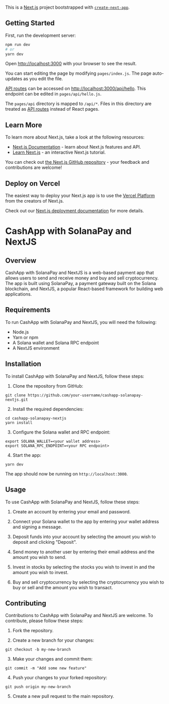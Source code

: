 This is a [Next.js](https://nextjs.org/) project bootstrapped with [`create-next-app`](https://github.com/vercel/next.js/tree/canary/packages/create-next-app).

## Getting Started

First, run the development server:

```bash
npm run dev
# or
yarn dev
```

Open [http://localhost:3000](http://localhost:3000) with your browser to see the result.

You can start editing the page by modifying `pages/index.js`. The page auto-updates as you edit the file.

[API routes](https://nextjs.org/docs/api-routes/introduction) can be accessed on [http://localhost:3000/api/hello](http://localhost:3000/api/hello). This endpoint can be edited in `pages/api/hello.js`.

The `pages/api` directory is mapped to `/api/*`. Files in this directory are treated as [API routes](https://nextjs.org/docs/api-routes/introduction) instead of React pages.

## Learn More

To learn more about Next.js, take a look at the following resources:

- [Next.js Documentation](https://nextjs.org/docs) - learn about Next.js features and API.
- [Learn Next.js](https://nextjs.org/learn) - an interactive Next.js tutorial.

You can check out [the Next.js GitHub repository](https://github.com/vercel/next.js/) - your feedback and contributions are welcome!

## Deploy on Vercel

The easiest way to deploy your Next.js app is to use the [Vercel Platform](https://vercel.com/new?utm_medium=default-template&filter=next.js&utm_source=create-next-app&utm_campaign=create-next-app-readme) from the creators of Next.js.

Check out our [Next.js deployment documentation](https://nextjs.org/docs/deployment) for more details.



# CashApp with SolanaPay and NextJS

## Overview

CashApp with SolanaPay and NextJS is a web-based payment app that allows users to send and receive money and buy and sell cryptocurrency. The app is built using SolanaPay, a payment gateway built on the Solana blockchain, and NextJS, a popular React-based framework for building web applications.

## Requirements

To run CashApp with SolanaPay and NextJS, you will need the following:

- Node.js
- Yarn or npm
- A Solana wallet and Solana RPC endpoint
- A NextJS environment

## Installation

To install CashApp with SolanaPay and NextJS, follow these steps:

1. Clone the repository from GitHub:

```
git clone https://github.com/your-username/cashapp-solanapay-nextjs.git
```

2. Install the required dependencies:

```
cd cashapp-solanapay-nextjs
yarn install
```

3. Configure the Solana wallet and RPC endpoint:

```
export SOLANA_WALLET=<your wallet address>
export SOLANA_RPC_ENDPOINT=<your RPC endpoint>
```

4. Start the app:

```
yarn dev
```

The app should now be running on `http://localhost:3000`.

## Usage

To use CashApp with SolanaPay and NextJS, follow these steps:

1. Create an account by entering your email and password.

2. Connect your Solana wallet to the app by entering your wallet address and signing a message.

3. Deposit funds into your account by selecting the amount you wish to deposit and clicking "Deposit".

4. Send money to another user by entering their email address and the amount you wish to send.

5. Invest in stocks by selecting the stocks you wish to invest in and the amount you wish to invest.

6. Buy and sell cryptocurrency by selecting the cryptocurrency you wish to buy or sell and the amount you wish to transact.

## Contributing

Contributions to CashApp with SolanaPay and NextJS are welcome. To contribute, please follow these steps:

1. Fork the repository.

2. Create a new branch for your changes:

```
git checkout -b my-new-branch
```

3. Make your changes and commit them:

```
git commit -m "Add some new feature"
```

4. Push your changes to your forked repository:

```
git push origin my-new-branch
```

5. Create a new pull request to the main repository.

